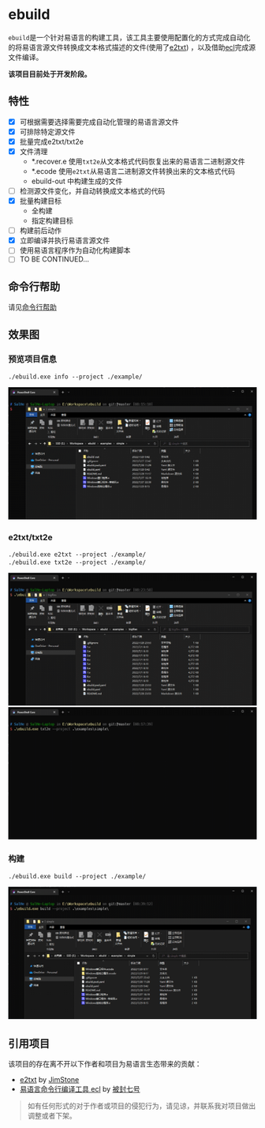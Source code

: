 # ebuild

`ebuild`是一个针对易语言的构建工具，该工具主要使用配置化的方式完成自动化的将易语言源文件转换成文本格式描述的文件(使用了[e2txt](http://e2ee.jimstone.com.cn/downloads/))
，以及借助[ecl](https://bbs.125.la/forum.php?mod=viewthread&tid=14553929&highlight=ecl)完成源文件编译。

**该项目目前处于开发阶段。**

## 特性

- [x] 可根据需要选择需要完成自动化管理的易语言源文件
- [x] 可排除特定源文件
- [x] 批量完成e2txt/txt2e
- [x] 文件清理
    - *.recover.e 使用`txt2e`从文本格式代码恢复出来的易语言二进制源文件
    - *.ecode 使用`e2txt`从易语言二进制源文件转换出来的文本格式代码
    - ebuild-out 中构建生成的文件
- [ ] 检测源文件变化，并自动转换成文本格式的代码
- [x] 批量构建目标
    - 全构建
    - 指定构建目标
- [ ] 构建前后动作
- [x] 立即编译并执行易语言源文件
- [ ] 使用易语言程序作为自动化构建脚本
- [ ] TO BE CONTINUED...

## 命令行帮助

请见[命令行帮助](./docs/cli/ebuild.md)

## 效果图

### 预览项目信息

```shell
./ebuild.exe info --project ./example/
```

![查看项目信息](./docs/imgs/info.gif)

### e2txt/txt2e

```shell
./ebuild.exe e2txt --project ./example/
./ebuild.exe txt2e --project ./example/
```

![e2txt](./docs/imgs/e2txt.gif)
![txt2e](./docs/imgs/txt2e.gif)

### 构建

```shell
./ebuild.exe build --project ./example/
```

![构建项目](./docs/imgs/build.gif)

## 引用项目

该项目的存在离不开以下作者和项目为易语言生态带来的贡献：

- [e2txt](http://e2ee.jimstone.com.cn/) by [JimStone](http://e2ee.jimstone.com.cn/)
- [易语言命令行编译工具 ecl](https://bbs.125.la/forum.php?mod=viewthread&tid=14553929&highlight=ecl)
  by [被封七号](https://bbs.125.la/home.php?mod=space&uid=504218&do=thread&type=thread&view=me&from=space)

> 如有任何形式的对于作者或项目的侵犯行为，请见谅，并联系我对项目做出调整或者下架。
